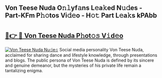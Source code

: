 ## Von Teese Nuda O𝚗𝚕yf𝚊ns L𝚎a𝚔ed N𝚞𝚍es - Part-KFm P𝚑𝚘tos Vi𝚍𝚎o - H𝚘𝚝 Part L𝚎a𝚔s kPAbb

# <h2><a href="http://kfbimtg.oniu.top/?m=Von+Teese+Nuda">🔗👉 🔴 Von Teese Nuda P𝚑ot𝚘𝚜 V𝚒d𝚎o</a></h2>

[![Von Teese Nuda Nu𝚍e𝚜](https://i.imgur.com/0qMVB7G.gif)](http://kfbimtg.oniu.top/?m=Von+Teese+Nuda)
Social media personality Von Teese Nuda, acclaimed for sharing dance and lifestyle knowledge, through presentations and blogs. The public persona of Von Teese Nuda is defined by its sincere and genuine demeanor, but the mysteries of his private life remain a tantalizing enigma.  
